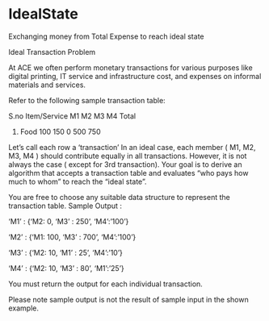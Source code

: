 # IdealState
Exchanging money from Total Expense to reach ideal state

Ideal Transaction Problem

At ACE we often perform monetary transactions for various purposes like digital printing, IT service and infrastructure cost, and expenses on informal materials and services.

Refer to the following sample transaction table:

S.no
Item/Service      M1      M2      M3      M4      Total
1. Food           100     150     0       500     750

Let’s call each row a ‘transaction’
In an ideal case, each member ( M1, M2, M3, M4 ) should contribute equally in all transactions. However, it is not always the case ( except for 3rd transaction).
Your goal is to derive an algorithm that accepts a transaction table and evaluates “who pays how much to whom” to reach the “ideal state”.

You are free to choose any suitable data structure to represent the transaction table.
Sample Output :

‘M1’ : {‘M2: 0, ‘M3’ : 250’, ‘M4’:’100’} 

‘M2’ : {‘M1: 100, ‘M3’ : 700’, ‘M4’:’100’} 

‘M3’ : {‘M2: 10, ‘M1’ : 25’, ‘M4’:’10’}

‘M4’ : {‘M2: 10, ‘M3’ : 80’, ‘M1’:’25’} 

You must return the output for each individual transaction.

Please note sample output is not the result of sample input in the shown example.
